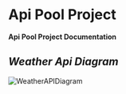# Api Pool Project

**Api Pool Project Documentation**

**_Weather Api Diagram_**
----------------------------------------------------------------------------------------------------------
![WeatherAPIDiagram](https://i.ibb.co/3Ww3s6h/Weather-API.jpg)
